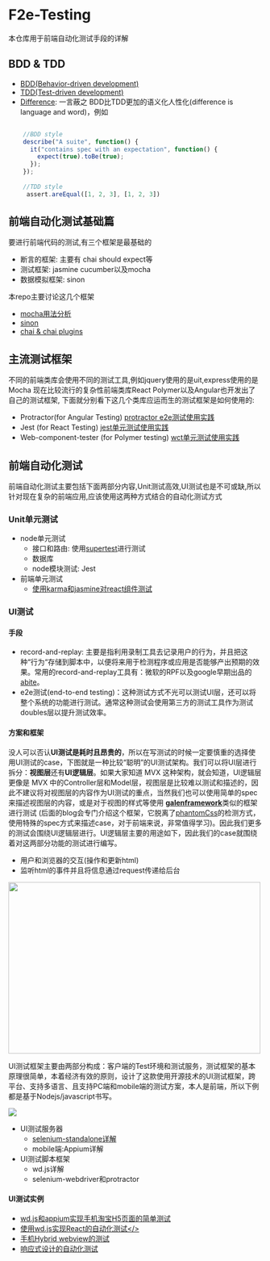 # F2e-Testing

本仓库用于前端自动化测试手段的详解

## BDD & TDD

- <a href="https://en.wikipedia.org/wiki/Behavior-driven_development" target="_blank">BDD(Behavior-driven development)</a>
- <a href="https://en.wikipedia.org/wiki/Test-driven_development" target="_blank">TDD(Test-driven development)</a>
- <a href="http://gaboesquivel.com/blog/2014/differences-between-tdd-atdd-and-bdd/" target="_blank">Difference</a>: 一言蔽之 BDD比TDD更加的语义化人性化(difference is language and word)，例如

```javascript

    //BDD style
    describe("A suite", function() {
      it("contains spec with an expectation", function() {
        expect(true).toBe(true);
      });
    });
    
    //TDD style
     assert.areEqual([1, 2, 3], [1, 2, 3])

```

## 前端自动化测试基础篇

要进行前端代码的测试,有三个框架是最基础的

- 断言的框架: 主要有 chai should expect等
- 测试框架: jasmine cucumber以及mocha
- 数据模拟框架: sinon 

本repo主要讨论这几个框架

- <a href="https://github.com/zhangmeng712/f2e-testing/blob/master/basic/mocha-demo.md">mocha用法分析</a>
- <a href="https://github.com/zhangmeng712/f2e-testing/blob/master/basic/sinon-demo.md">sinon</a>
- <a href="https://github.com/zhangmeng712/f2e-testing/blob/master/basic/chai-demo.md">chai & chai plugins</a>


## 主流测试框架

不同的前端类库会使用不同的测试工具,例如jquery使用的是uit,express使用的是Mocha 现在比较流行的复杂性前端类库React Polymer以及Angular也开发出了自己的测试框架,
下面就分别看下这几个类库应运而生的测试框架是如何使用的:

- Protractor(for Angular Testing)  <a href="https://github.com/zhangmeng712/f2e-testing/blob/master/protractor/e2e-protractor.md">protractor e2e测试使用实践</a>
- Jest (for React Testing) <a href="https://github.com/zhangmeng712/f2e-testing/blob/master/un-tests/unit-react.md">jest单元测试使用实践</a>
- Web-component-tester (for Polymer testing) <a href="https://github.com/zhangmeng712/f2e-testing/blob/master/un-tests/unit-polymer.md">wct单元测试使用实践</a>

## 前端自动化测试

前端自动化测试主要包括下面两部分内容,Unit测试高效,UI测试也是不可或缺,所以针对现在复杂的前端应用,应该使用这两种方式结合的自动化测试方式

### Unit单元测试

   - node单元测试
       - 接口和路由: 使用<a href="https://github.com/visionmedia/supertest" target="_blank">supertest</a>进行测试
       - 数据库
       - node模块测试: Jest
   - 前端单元测试
       - <a href="https://github.com/chenglou/react-motion/blob/master/karma.conf.js" target="_blank">使用karma和jasmine对react组件测试</a>
      
### UI测试

#### 手段
   - record-and-replay: 主要是指利用录制工具去记录用户的行为，并且把这种“行为“存储到脚本中，以便将来用于检测程序或应用是否能够产出预期的效果。常用的record-and-replay工具有：微软的RPF以及google早期出品的<a href="http://googletesting.blogspot.jp/2011/10/take-bite-out-of-bugs-and-redundant.html" target="_blank">abite</a>。
   - e2e测试(end-to-end testing)：这种测试方式不光可以测试UI层，还可以将整个系统的功能进行测试。通常这种测试会使用第三方的测试工具作为测试doubles层以提升测试效率。
   
#### 方案和框架
    
没人可以否认<strong>UI测试是耗时且昂贵的</strong>，所以在写测试的时候一定要慎重的选择使用UI测试的case，下图就是一种比较“聪明”的UI测试架构。我们可以将UI层进行拆分：<strong>视图层</strong>还有<strong>UI逻辑层</strong>。如果大家知道  MVX 这种架构，就会知道，UI逻辑层更像是 MVX 中的Controller层和Model层，视图层是比较难以测试和描述的，因此不建议将对视图层的内容作为UI测试的重点，当然我们也可以使用简单的spec来描述视图层的内容，或是对于视图的样式等使用 <strong><a href="http://galenframework.com/" target="_blank">galenframework</a></strong>类似的框架进行测试 (后面的blog会专门介绍这个框架，它脱离了<a href="https://github.com/Huddle/PhantomCSS" target="_blank">phantomCss</a>的检测方式，使用特殊的spec方式来描述case，对于前端来说，非常值得学习)。因此我们更多的测试会围绕UI逻辑层进行。UI逻辑层主要的用途如下，因此我们的case就围绕着对这两部分功能的测试进行编写。
   - 用户和浏览器的交互(操作和更新html)
   - 监听html的事件并且将信息通过request传递给后台
   
<img src="http://gtms01.alicdn.com/tps/i1/TB1EoZ_JpXXXXaSXVXXfGCCQVXX-512-362.jpg" width="500px" height="340px">
   
UI测试框架主要由两部分构成：客户端的Test环境和测试服务，测试框架的基本原理很简单，本着经济有效的原则，设计了这款使用开源技术的UI测试框架，跨平台、支持多语言、且支持PC端和mobile端的测试方案，本人是前端，所以下例都是基于Nodejs/javascript书写。
    
   ![](http://gtms01.alicdn.com/tps/i1/TB14RaGJFXXXXcVXpXXYZLw5FXX-556-445.jpeg)

   - UI测试服务器
       - <a href="selenium-standalone/selenium-server.md">selenium-standalone详解</a>
       - mobile端:Appium详解
   - UI测试脚本框架
       - wd.js详解
       - selenium-webdriver和protractor

    
#### UI测试实例
 - <a href="ui-wd-tests/mobile/safari-wd-search-test.js">wd.js和appium实现手机淘宝H5页面的简单测试</a>
 - <a href="react/test/">使用wd.js实现React的自动化测试</>
 - <a href="https://github.com/appium/sample-code/blob/master/sample-code/examples/node/android-webview.js" target="_blank">手机Hybrid webview的测试</a>
 - <a href="ui-galen-tests/responsive-automate.md">响应式设计的自动化测试</a>
  
